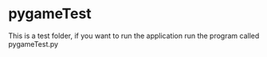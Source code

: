 # pygameTest

This is a test folder, if you want to run the application run the program called
pygameTest.py
